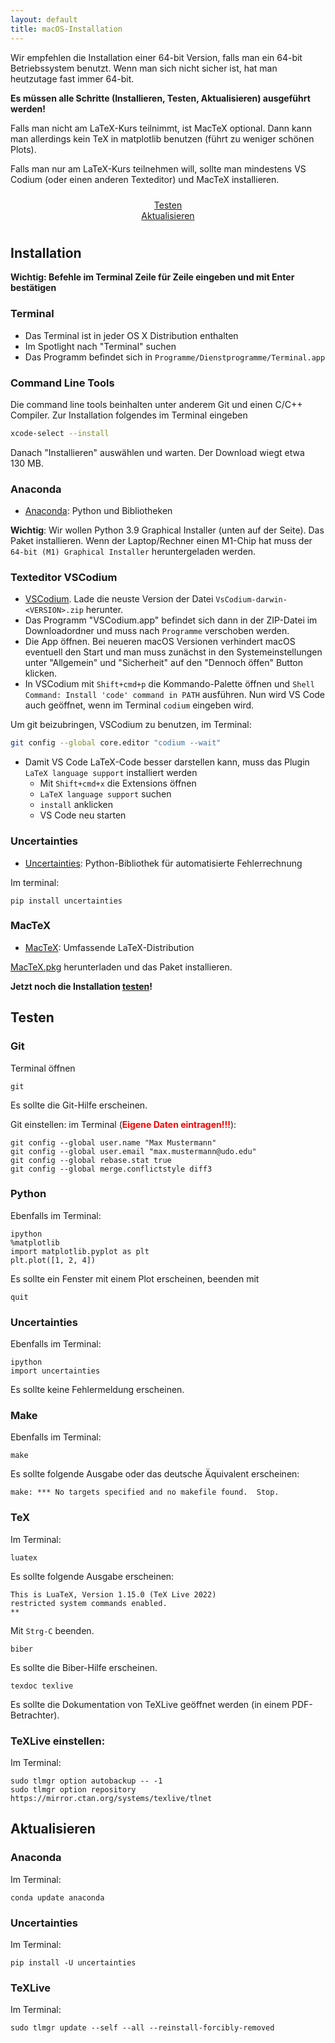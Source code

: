 ```yaml
---
layout: default
title: macOS-Installation
---
```



Wir empfehlen die Installation einer 64-bit Version, falls man ein 64-bit Betriebssystem benutzt.
Wenn man sich nicht sicher ist, hat man heutzutage fast immer 64-bit.

__Es müssen alle Schritte (Installieren, Testen, Aktualisieren) ausgeführt werden!__

Falls man nicht am LaTeX-Kurs teilnimmt, ist MacTeX optional.
Dann kann man allerdings kein TeX in matplotlib benutzen (führt zu weniger schönen Plots).

Falls man nur am LaTeX-Kurs teilnehmen will, sollte man mindestens VS Codium (oder einen anderen Texteditor) und MacTeX installieren.

<div class="row" style="padding: 10px">
  <div class="col-md-1" align="center"></div>
  <div class="col-md-4" align="center">
  <a href="#test" class="btn btn-secondary btn-lg btn-block" role="button">
  Testen
  </a>
  </div>
  <div class="col-md-2" align="center"></div>
  <div class="col-md-4" align="center">
  <a href="#update" class="btn btn-secondary btn-lg btn-block" role="button">
  Aktualisieren
  </a>
  </div>
  <div class="col-md-1" align="center"></div>
</div>

## <a id="Installation"></a>Installation

**Wichtig: Befehle im Terminal Zeile für Zeile eingeben und mit Enter bestätigen**

### Terminal

- Das Terminal ist in jeder OS X Distribution enthalten
- Im Spotlight nach "Terminal" suchen
- Das Programm befindet sich in `Programme/Dienstprogramme/Terminal.app`

### Command Line Tools

Die command line tools beinhalten unter anderem Git und einen C/C++ Compiler.
Zur Installation folgendes im Terminal eingeben
```bash
xcode-select --install
```
Danach "Installieren" auswählen und warten. Der Download wiegt etwa 130 MB.

### Anaconda

- [Anaconda](https://www.anaconda.com/products/individual#Downloads): Python und
  Bibliotheken

__Wichtig__: Wir wollen Python 3.9 Graphical Installer (unten auf der Seite). Das Paket installieren.
Wenn der Laptop/Rechner einen M1-Chip hat muss der `64-bit (M1) Graphical Installer` heruntergeladen werden.

### Texteditor VSCodium

- [VSCodium](https://github.com/VSCodium/vscodium/releases).
   Lade die neuste Version der Datei `VsCodium-darwin-<VERSION>.zip` herunter.
-  Das Programm "VSCodium.app" befindet sich dann in der ZIP-Datei im Downloadordner und muss nach `Programme` verschoben werden.
-  Die App öffnen. Bei neueren macOS Versionen verhindert macOS eventuell den Start und man muss zunächst in den Systemeinstellungen unter "Allgemein" und "Sicherheit" auf den "Dennoch öffen" Button klicken.
-  In VSCodium mit `Shift+cmd+p` die Kommando-Palette öffnen und `Shell Command: Install 'code' command in PATH` ausführen. Nun wird VS Code auch geöffnet, wenn im Terminal `codium` eingeben wird.

Um git beizubringen, VSCodium zu benutzen, im Terminal:

```bash
git config --global core.editor "codium --wait"
```

- Damit VS Code LaTeX-Code besser darstellen kann, muss das Plugin `LaTeX language support`
  installiert werden
    - Mit `Shift+cmd+x` die Extensions öffnen
    - `LaTeX language support` suchen
    - `install` anklicken
    - VS Code neu starten

### Uncertainties

- [Uncertainties](http://pythonhosted.org/uncertainties/): Python-Bibliothek
  für automatisierte Fehlerrechnung

Im terminal:

    pip install uncertainties

### MacTeX

- [MacTeX](https://tug.org/mactex/): Umfassende LaTeX-Distribution

[MacTeX.pkg](http://tug.org/cgi-bin/mactex-download/MacTeX.pkg) herunterladen
und das Paket installieren.

__Jetzt noch die Installation [testen](#test)!__


## <a id="test"></a>Testen

### Git

Terminal öffnen

    git

Es sollte die Git-Hilfe erscheinen.

Git einstellen: im Terminal (<span style="color: red;">__Eigene Daten eintragen!!!__</span>):

    git config --global user.name "Max Mustermann"
    git config --global user.email "max.mustermann@udo.edu"
    git config --global rebase.stat true
    git config --global merge.conflictstyle diff3

### Python

Ebenfalls im Terminal:

    ipython
    %matplotlib
    import matplotlib.pyplot as plt
    plt.plot([1, 2, 4])

Es sollte ein Fenster mit einem Plot erscheinen, beenden mit

    quit

### Uncertainties

Ebenfalls im Terminal:

    ipython
    import uncertainties

Es sollte keine Fehlermeldung erscheinen.

### Make

Ebenfalls im Terminal:

    make

Es sollte folgende Ausgabe oder das deutsche Äquivalent erscheinen:

    make: *** No targets specified and no makefile found.  Stop.

### TeX

Im Terminal:

    luatex

Es sollte folgende Ausgabe erscheinen:

    This is LuaTeX, Version 1.15.0 (TeX Live 2022)
    restricted system commands enabled.
    **

Mit `Strg-C` beenden.

    biber

Es sollte die Biber-Hilfe erscheinen.

    texdoc texlive

Es sollte die Dokumentation von TeXLive geöffnet werden (in einem PDF-Betrachter).

### TeXLive einstellen:

Im Terminal:

    sudo tlmgr option autobackup -- -1
    sudo tlmgr option repository https://mirror.ctan.org/systems/texlive/tlnet

## <a id="update"></a>Aktualisieren

### Anaconda

Im Terminal:

    conda update anaconda

### Uncertainties

Im Terminal:

    pip install -U uncertainties

### TeXLive

Im Terminal:

    sudo tlmgr update --self --all --reinstall-forcibly-removed
